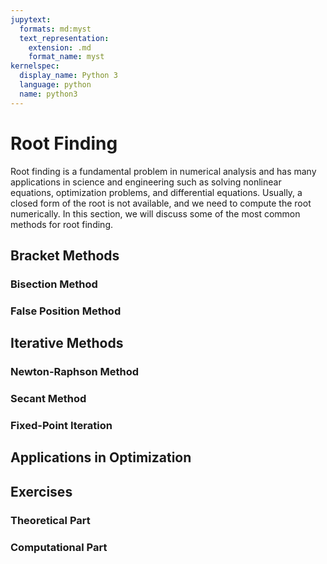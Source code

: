 ```yaml
---
jupytext:
  formats: md:myst
  text_representation:
    extension: .md
    format_name: myst
kernelspec:
  display_name: Python 3
  language: python
  name: python3
---
```


# Root Finding

Root finding is a fundamental problem in numerical analysis and has many applications in science and engineering such as solving nonlinear equations, optimization problems, and differential equations. Usually, a closed form of the root is not available, and we need to compute the root numerically. In this section, we will discuss some of the most common methods for root finding.

## Bracket Methods

### Bisection Method

### False Position Method

## Iterative Methods

### Newton-Raphson Method

### Secant Method

### Fixed-Point Iteration

## Applications in Optimization

## Exercises

### Theoretical Part

### Computational Part
